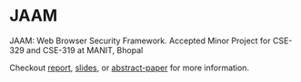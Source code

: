 # JAAM
JAAM: Web Browser Security Framework. Accepted Minor Project for CSE-329 and CSE-319 at MANIT, Bhopal

Checkout [report](https://github.com/Jishanshaikh4/JAAM/blob/master/Project%20Report/JAAM%20Report.pdf), [slides](https://github.com/Jishanshaikh4/JAAM/blob/master/Presentation/JAMM%20Presentation.pdf), or [abstract-paper](https://github.com/Jishanshaikh4/JAAM/blob/master/Research%20Paper/JAMM-abstract-paper.pdf) for more information.
